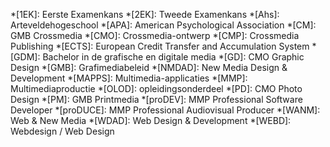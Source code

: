 *[1EK]:                     Eerste Examenkans
*[2EK]:                     Tweede Examenkans
*[Ahs]:                     Arteveldehogeschool
*[APA]:                     American Psychological Association
*[CM]:                      GMB Crossmedia
*[CMO]:                     Crossmedia-ontwerp
*[CMP]:                     Crossmedia Publishing
*[ECTS]:                    European Credit Transfer and Accumulation System
*[GDM]:                     Bachelor in de grafische en digitale media
*[GD]:                      CMO Graphic Design
*[GMB]:                     Grafimediabeleid
*[NMDAD]:                   New Media Design & Development
*[MAPPS]:                   Multimedia-applicaties
*[MMP]:                     Multimediaproductie
*[OLOD]:                    opleidingsonderdeel
*[PD]:                      CMO Photo Design
*[PM]:                      GMB Printmedia
*[proDEV]:                  MMP Professional Software Developer
*[proDUCE]:                 MMP Professional Audiovisual Producer
*[WANM]:                    Web & New Media
*[WDAD]:                    Web Design & Development
*[WEBD]:                    Webdesign / Web Design